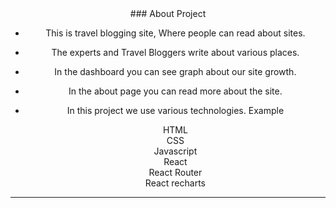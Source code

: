 <div align=center>### About Project<div>

* This is travel blogging site, Where people can read about sites.
* The experts and Travel Bloggers write about various places.
* In the dashboard you can see graph about our site growth. 
* In the about page you can read more about the site.
* In this project we use various technologies. Example
   
     HTML<br>
     CSS<br>
     Javascript<br>
     React<br>
     React Router<br>
     React recharts<br>
***

    